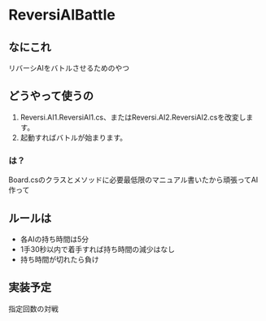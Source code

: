 ReversiAIBattle
===============

## なにこれ

リバーシAIをバトルさせるためのやつ

## どうやって使うの
1. Reversi.AI1.ReversiAI1.cs、またはReversi.AI2.ReversiAI2.csを改変します。
2. 起動すればバトルが始まります。

### は？
Board.csのクラスとメソッドに必要最低限のマニュアル書いたから頑張ってAI作って

## ルールは
* 各AIの持ち時間は5分
* 1手30秒以内で着手すれば持ち時間の減少はなし
* 持ち時間が切れたら負け

## 実装予定
指定回数の対戦
